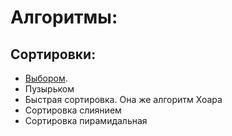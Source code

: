 # Алгоритмы:

## Сортировки:

- [Выбором](https://github.com/#).
- Пузырьком
- Быстрая сортировка. Она же алгоритм Хоара
- Сортировка слиянием
- Сортировка пирамидальная